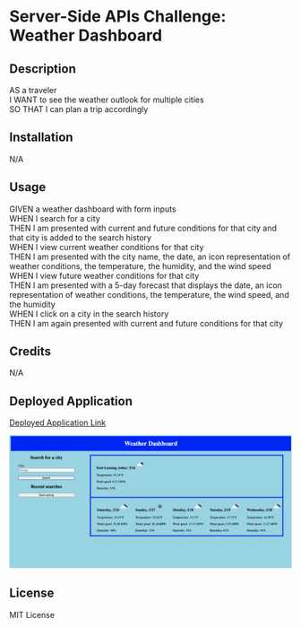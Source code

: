 # Server-Side APIs Challenge: Weather Dashboard

## Description
AS a traveler<br>
I WANT to see the weather outlook for multiple cities<br>
SO THAT I can plan a trip accordingly

## Installation
N/A

## Usage
GIVEN a weather dashboard with form inputs<br>
WHEN I search for a city<br>
THEN I am presented with current and future conditions for that city and that city is added to the search history<br>
WHEN I view current weather conditions for that city<br>
THEN I am presented with the city name, the date, an icon representation of weather conditions, the temperature, the humidity, and the wind speed<br>
WHEN I view future weather conditions for that city<br>
THEN I am presented with a 5-day forecast that displays the date, an icon representation of weather conditions, the temperature, the wind speed, and the humidity<br>
WHEN I click on a city in the search history<br>
THEN I am again presented with current and future conditions for that city

## Credits
N/A

## Deployed Application
[Deployed Application Link](https://finntendoverse.github.io/msu-06-server-side-apis-challenge/)

![Deployed Application](/assets/img/deployed-application.png)

## License
MIT License